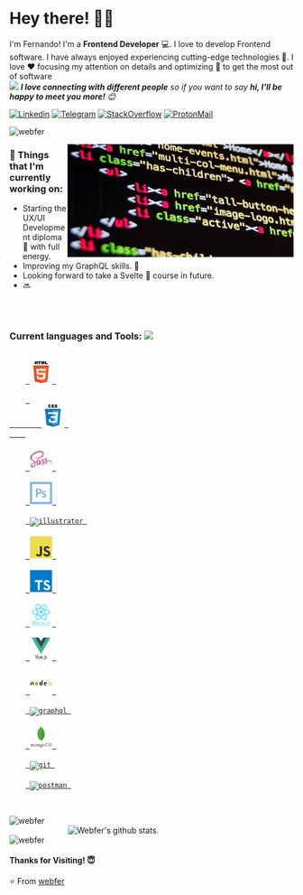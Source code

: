 <!-- Greeting -->

# Hey there! :wave::smiley:

<!--Introduction -->

I'm Fernando! I'm a **Frontend Developer** :computer:. I love to develop Frontend software. I
have always enjoyed experiencing cutting-edge technologies :busstop:. I love :hearts:
focusing my attention on details and optimizing :100: to get the most out
of software
<br>
<img src="https://media.giphy.com/media/LnQjpWaON8nhr21vNW/giphy.gif" width="40"> <em><b>I love connecting with different people</b> so if you want to say <b>hi, I'll be happy to meet you more!</b> :blush:</em>

<!-- Your badges -->

[![Linkedin](https://img.shields.io/badge/-@webfer-blue?style=flat&logo=Linkedin&logoColor=white)](https://www.linkedin.com/in/webfer)
[![Telegram](https://img.shields.io/badge/-@webfer-blue?style=flat&logo=Telegram&logoColor=white)](https://t.me/webfer)
[![StackOverflow](https://img.shields.io/badge/-@webfer-F58025?style=flat&logo=StackOverflow&logoColor=white)](https://stackoverflow.com/users/6405444)
[![ProtonMail](https://img.shields.io/badge/-mx7.can-7d92e8?style=flat&logo=ProtonMail&logoColor=white)](mailto:mx7.can@pm.me)

<p align="left"> 
<img src="https://komarev.com/ghpvc/?username=webfer&label=Profile%20views&color=0e75b6&style=flat" alt="webfer" /> 
</p>

<!-- Working img -->
<img src="https://github.com/webfer/webfer/blob/main/src/img/code-git.jpg" alt="code" align="right" width="auto" height="200" />

<!-- block-->
### 💼 Things that I'm currently working on:

* Starting the UX/UI Development diploma :page_with_curl: with full energy.
* Improving my GraphQL skills. :star2:
* Looking forward to take a Svelte :telescope: course in future.
* 🔜
<br>
<br>

### Current languages and Tools: <img src="https://media.giphy.com/media/WUlplcMpOCEmTGBtBW/giphy.gif" width="30">

<p> 
<code>
    <a href="https://www.w3.org/html/" target="_blank" rel="noreferrer"> <img src="https://raw.githubusercontent.com/devicons/devicon/master/icons/html5/html5-original-wordmark.svg" alt="html5" width="40" height="40"/> </a> 
</code>
<code>
    <a href="https://www.w3schools.com/css/" target="_blank" rel="noreferrer"> 
        <img src="https://raw.githubusercontent.com/devicons/devicon/master/icons/css3/css3-original-wordmark.svg" alt="css3" width="40" height="40"/> 
    </a> 
</code>
<code>
    <a href="https://sass-lang.com" target="_blank" rel="noreferrer"> <img src="https://raw.githubusercontent.com/devicons/devicon/master/icons/sass/sass-original.svg" alt="sass" width="40" height="40"/> </a>
</code>
<code>
    <a href="https://www.photoshop.com/en" target="_blank" rel="noreferrer"> <img src="https://raw.githubusercontent.com/devicons/devicon/master/icons/photoshop/photoshop-line.svg" alt="photoshop" width="40" height="40"/> </a>
</code>
<code>
    <a href="https://www.adobe.com/in/products/illustrator.html" target="_blank" rel="noreferrer"> <img src="https://www.vectorlogo.zone/logos/adobe_illustrator/adobe_illustrator-icon.svg" alt="illustrator" width="40" height="40"/> </a> 
</code>
<code>
    <a href="https://developer.mozilla.org/en-US/docs/Web/JavaScript" target="_blank" rel="noreferrer"> <img src="https://raw.githubusercontent.com/devicons/devicon/master/icons/javascript/javascript-original.svg" alt="javascript" width="40" height="40"/> </a>
</code>
<code>
    <a href="https://www.typescriptlang.org/" target="_blank" rel="noreferrer"> <img src="https://raw.githubusercontent.com/devicons/devicon/master/icons/typescript/typescript-original.svg" alt="typescript" width="40" height="40"/> </a>
</code>

<code>
    <a href="https://reactjs.org/" target="_blank" rel="noreferrer"> <img src="https://raw.githubusercontent.com/devicons/devicon/master/icons/react/react-original-wordmark.svg" alt="react" width="40" height="40"/> </a>
</code>
<code>
    <a href="https://vuejs.org/" target="_blank" rel="noreferrer"> <img src="https://raw.githubusercontent.com/devicons/devicon/master/icons/vuejs/vuejs-original-wordmark.svg" alt="vuejs" width="40" height="40"/> </a>
</code>
<code>
    <a href="https://nodejs.org" target="_blank" rel="noreferrer"> <img src="https://raw.githubusercontent.com/devicons/devicon/master/icons/nodejs/nodejs-original-wordmark.svg" alt="nodejs" width="40" height="40"/> </a>
</code>
<code>
    <a href="https://graphql.org" target="_blank" rel="noreferrer"> <img src="https://www.vectorlogo.zone/logos/graphql/graphql-icon.svg" alt="graphql" width="40" height="40"/> </a>
</code>
<code>
    <a href="https://www.mongodb.com/" target="_blank" rel="noreferrer"> <img src="https://raw.githubusercontent.com/devicons/devicon/master/icons/mongodb/mongodb-original-wordmark.svg" alt="mongodb" width="40" height="40"/> </a>
</code>
<code>
    <a href="https://git-scm.com/" target="_blank" rel="noreferrer"> <img src="https://www.vectorlogo.zone/logos/git-scm/git-scm-icon.svg" alt="git" width="40" height="40"/> </a> 
</code>
<code>
    <a href="https://postman.com" target="_blank" rel="noreferrer"> <img src="https://www.vectorlogo.zone/logos/getpostman/getpostman-icon.svg" alt="postman" width="40" height="40"/> </a> 
</code>
</p>


<br/>

<p align="left"><img width="400" height="auto" align="left" src="https://github-readme-streak-stats.herokuapp.com/?user=webfer&theme=algolia" alt="webfer" /></p>
<p align="left">
  <a href="https://github.com/webfer?tab=repositories">
    <img width="400" height="auto" align="right" alt="Webfer's github stats" 
         src="https://github-readme-stats.vercel.app/api?username=webfer&show_icons=true&theme=algolia&count_private=true" />
  </a>
</p>

<br/>
  <p><img width="350" height="auto" align="left" src="https://github-readme-stats.vercel.app/api/top-langs?username=webfer&show_icons=true&locale=en&layout=compact&theme=algolia" alt="webfer" />
</p>

<br/>

####   Thanks for Visiting! :innocent:


:star: From [webfer](https://github.com/webfer)